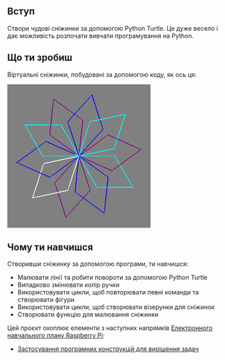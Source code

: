 ## Вступ

Створи чудові сніжинки за допомогою Python Turtle. Це дуже весело і дає можливість розпочати вивчати програмування на Python.

## Що ти зробиш

Віртуальні сніжинки, побудовані за допомогою коду, як ось ця:

![сніжинка](images/makeasnowflake.png)

## Чому ти навчишся

Створивши сніжинку за допомогою програми, ти навчишся:

- Малювати лінії та робити повороти за допомогою Python Turtle
- Випадково змінювати колір ручки
- Використовувати цикли, щоб повторювати певні команди та створювати фігури
- Використовувати цикли, щоб створювати візерунки для сніжинок
- Створювати функцію для малювання сніжинки

Цей проєкт охоплює елементи з наступних напрямків [Електронного навчального плану Raspberry Pi](https://www.raspberrypi.org/curriculum/):

- [Застосування програмних конструкцій для вирішення задач](https://www.raspberrypi.org/curriculum/programming/builder)